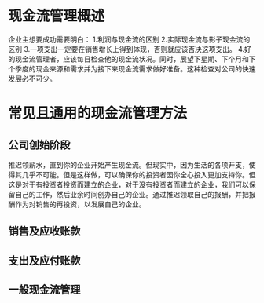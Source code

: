 # 现金流管理概述
企业主想要成功需要明白：
1.利润与现金流的区别
2.实际现金流与影子现金流的区别
3.一项支出一定要在销售增长上得到体现，否则就应该否决这项支出。
4.好的现金流管理者，应该每日检查他的现金流状况。同时，展望下星期、下个月和下个季度的现金来源和需求并为接下来现金流需求做好准备。这种检查对公司的快速发展必不可少。

# 常见且通用的现金流管理方法

## 公司创始阶段
推迟领薪水，直到你的企业开始产生现金流。但现实中，因为生活的各项开支，使得其几乎不可能。但是这样做，可以确保你的投资者因你全心投入更加支持你。但这是对于有投资者投资而建立的企业，对于没有投资者而建立的企业，我们可以保留自己的工作，然后业余时间创办自己的企业。通过推迟领取自己的报酬，并把报酬作为对销售的再投资，以发展自己的企业。

## 销售及应收账款
  
## 支出及应付账款

## 一般现金流管理
